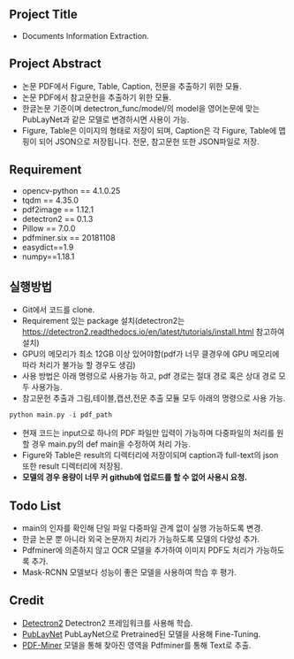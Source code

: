 ## Project Title
- Documents Information Extraction.

## Project Abstract
- 논문 PDF에서 Figure, Table, Caption, 전문을 추출하기 위한 모듈.
- 논문 PDF에서 참고문헌을 추출하기 위한 모듈.
- 한글논문 기준이며 detectron_func/model/의 model을 영어논문에 맞는 PubLayNet과 같은 모델로 변경하시면 사용이 가능.
- Figure, Table은 이미지의 형태로 저장이 되며, Caption은 각 Figure, Table에 맵핑이 되어 JSON으로 저장됩니다. 전문, 참고문헌 또한 JSON파일로 저장.

## Requirement
- opencv-python == 4.1.0.25
- tqdm == 4.35.0
- pdf2image == 1.12.1
- detectron2 == 0.1.3
- Pillow == 7.0.0
- pdfminer.six == 20181108
- easydict==1.9
- numpy==1.18.1


## 실행방법
- Git에서 코드를 clone.
- Requirement 있는 package 설치(detectron2는 https://detectron2.readthedocs.io/en/latest/tutorials/install.html 참고하여 설치)
- GPU의 메모리가 최소 12GB 이상 있어야함(pdf가 너무 클경우에 GPU 메모리에 따라 처리가 불가능 할 경우도 생김)
- 사용 방법은 아래 명령으로 사용가능 하고, pdf 경로는 절대 경로 혹은 상대 경로 모두 사용가능.
- 참고문헌 추출과 그림,테이블,캡션,전문 추출 모듈 모두 아래의 명령으로 사용 가능.
```c
python main.py -i pdf_path
```
- 현재 코드는 input으로 하나의 PDF 파일만 입력이 가능하며 다중파일의 처리를 원할 경우 main.py의 def main을 수정하여 처리 가능.
- Figure와 Table은 result의 디렉터리에 저장이되며 caption과 full-text의 json 또한 result 디렉터리에 저장됨.
- **모델의 경우 용량이 너무 커 github에 업로드를 할 수 없어 사용시 요청.** 

## Todo List
- main의 인자를 확인해 단일 파일 다중파일 관계 없이 실행 가능하도록 변경.
- 한글 논문 뿐 아니라 외국 논문까지 처리가 가능하도록 모델의 다양성 추가.
- Pdfminer에 의존하지 않고 OCR 모델을 추가하여 이미지 PDF도 처리가 가능하도록 추가.
- Mask-RCNN 모델보다 성능이 좋은 모델을 사용하여 학습 후 평가.

## Credit
- [Detectron2](https://github.com/facebookresearch/detectron2) Detectron2 프레임워크를 사용해 학습.
- [PubLayNet](https://github.com/ibm-aur-nlp/PubLayNet) PubLayNet으로 Pretrained된 모델을 사용해 Fine-Tuning.
- [PDF-Miner](https://github.com/pdfminer/pdfminer.six) 모델을 통해 찾아진 영역을 Pdfminer를 통해 Text로 추출.
